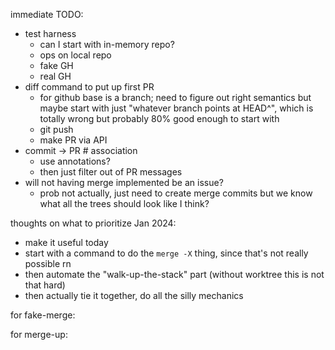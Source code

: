 immediate TODO:
- test harness
  - can I start with in-memory repo?
  - ops on local repo
  - fake GH
  - real GH
- diff command to put up first PR
  - for github base is a branch; need to figure out right semantics but maybe
    start with just "whatever branch points at HEAD^", which is totally wrong
    but probably 80% good enough to start with
  - git push
  - make PR via API
- commit -> PR # association
  - use annotations?
  - then just filter out of PR messages
- will not having merge implemented be an issue?
  - prob not actually, just need to create merge commits but
    we know what all the trees should look like I think?

thoughts on what to prioritize Jan 2024:
- make it useful today
- start with a command to do the `merge -X` thing, since that's not really possible rn
- then automate the "walk-up-the-stack" part (without worktree this is not that hard)
- then actually tie it together, do all the silly mechanics

for fake-merge:

for merge-up:
